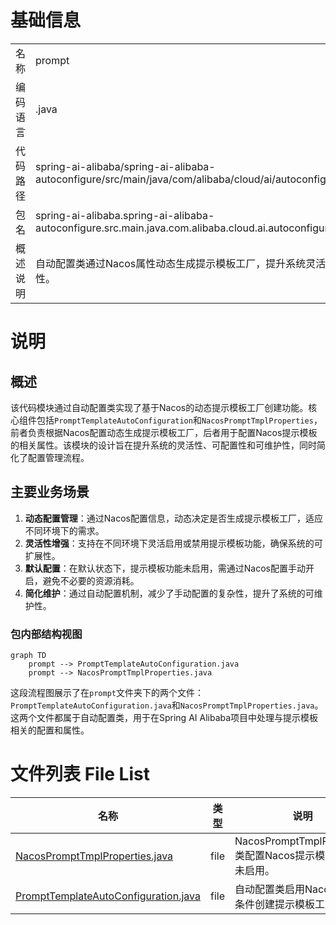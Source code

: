 # 基础信息

|      |      |
|------|------|
| 名称 | prompt |
| 编码语言 | .java |
| 代码路径 | spring-ai-alibaba/spring-ai-alibaba-autoconfigure/src/main/java/com/alibaba/cloud/ai/autoconfigure/prompt |
| 包名 | spring-ai-alibaba.spring-ai-alibaba-autoconfigure.src.main.java.com.alibaba.cloud.ai.autoconfigure.prompt |
| 概述说明 | 自动配置类通过Nacos属性动态生成提示模板工厂，提升系统灵活性和可维护性。 |

# 说明

## 概述
该代码模块通过自动配置类实现了基于Nacos的动态提示模板工厂创建功能。核心组件包括`PromptTemplateAutoConfiguration`和`NacosPromptTmplProperties`，前者负责根据Nacos配置动态生成提示模板工厂，后者用于配置Nacos提示模板的相关属性。该模块的设计旨在提升系统的灵活性、可配置性和可维护性，同时简化了配置管理流程。

## 主要业务场景
1. **动态配置管理**：通过Nacos配置信息，动态决定是否生成提示模板工厂，适应不同环境下的需求。
2. **灵活性增强**：支持在不同环境下灵活启用或禁用提示模板功能，确保系统的可扩展性。
3. **默认配置**：在默认状态下，提示模板功能未启用，需通过Nacos配置手动开启，避免不必要的资源消耗。
4. **简化维护**：通过自动配置机制，减少了手动配置的复杂性，提升了系统的可维护性。


### 包内部结构视图

```mermaid
graph TD
    prompt --> PromptTemplateAutoConfiguration.java
    prompt --> NacosPromptTmplProperties.java
```

这段流程图展示了在`prompt`文件夹下的两个文件：`PromptTemplateAutoConfiguration.java`和`NacosPromptTmplProperties.java`。这两个文件都属于自动配置类，用于在Spring AI Alibaba项目中处理与提示模板相关的配置和属性。

# 文件列表 File List

| 名称   | 类型  | 说明 |
|-------|------|-------------|
| [NacosPromptTmplProperties.java](NacosPromptTmplProperties.md) | file | NacosPromptTmplProperties类配置Nacos提示模板，默认未启用。 |
| [PromptTemplateAutoConfiguration.java](PromptTemplateAutoConfiguration.md) | file | 自动配置类启用Nacos属性并条件创建提示模板工厂。 |


